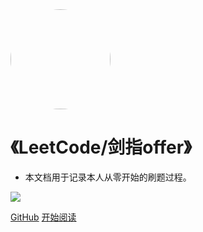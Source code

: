<img width="160px" height="160px" style="border-radius: 50%" bor src="../img/k7.ico">

# 《LeetCode/剑指offer》

- 本文档用于记录本人从零开始的刷题过程。

 [<img src="https://img.shields.io/badge/%E7%A4%BA%E4%BE%8B-%E6%AC%A2%E8%BF%8E%E8%AE%BF%E9%97%AE-important">](https://github.com/glong1997)

[GitHub](https://github.com/glong1997)
[开始阅读](README.md)

